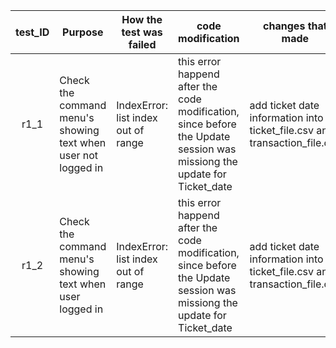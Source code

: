 
   |                   test_ID                    | Purpose                          | How the test was failed                                 |    code modification                      |    changes that made       | Failures addressed or not                      |
 | :----------------------------------------------------------: | ----------------------------------------------------------- | ------------------------------------------------------------ |-------------- | ------------------------------- | ------------------------------------------------------------ |
 |  r1_1  | Check the command menu's showing text when user not logged in |         IndexError: list index out of range        | this error happend after the code modification, since before the Update session was missiong the update for Ticket_date  |      add ticket date information into ticket_file.csv and transaction_file.csv        |     Addressed      |
 |  r1_2  | Check the command menu's showing text when user logged in |         IndexError: list index out of range          |    this error happend after the code modification, since before the Update session was missiong the update for Ticket_date  |  add ticket date information into ticket_file.csv and transaction_file.csv            |     Addressed      |
